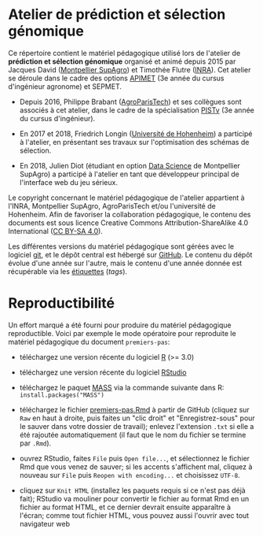 # Atelier de prédiction et sélection génomique

Ce répertoire contient le matériel pédagogique utilisé lors de l'atelier de **prédiction et sélection génomique** organisé et animé depuis 2015 par Jacques David ([Montpellier SupAgro](http://supagro.fr/)) et Timothée Flutre ([INRA](http://www.inra.fr/)).
Cet atelier se déroule dans le cadre des options [APIMET](http://www.agro-montpellier.fr/web/pages/?idl=19&page=216&id_page=630) (3e année du cursus d'ingénieur agronome) et SEPMET.

* Depuis 2016, Philippe Brabant ([AgroParisTech](http://www.agroparistech.fr/)) et ses collègues sont associés à cet atelier, dans le cadre de la spécialisation [PISTv](http://www.agroparistech.fr/Produire-et-innover-dans-les-systemes-techniques-vegetaux-PISTv) (3e année du cursus d'ingénieur).

* En 2017 et 2018, Friedrich Longin ([Université de Hohenheim](https://lsa-weizen.uni-hohenheim.de/)) a participé à l'atelier, en présentant ses travaux sur l'optimisation des schémas de sélection.

* En 2018, Julien Diot (étudiant en option [Data Science](https://www.supagro.fr/web/pages/idl=19&page=216&id_page=4276) de Montpellier SupAgro) a participé à l'atelier en tant que développeur principal de l'interface web du jeu sérieux.

Le copyright concernant le matériel pédagogique de l'atelier appartient à l'INRA, Montpellier SupAgro, AgroParisTech et/ou l'université de Hohenheim.
Afin de favoriser la collaboration pédagogique, le contenu des documents est sous licence Creative Commons Attribution-ShareAlike 4.0 International ([CC BY-SA 4.0](http://creativecommons.org/licenses/by-sa/4.0/)).

Les différentes versions du matériel pédagogique sont gérées avec le logiciel [git](https://git-scm.com/), et le dépôt central est hébergé sur [GitHub](https://github.com/timflutre/atelier-prediction-genomique).
Le contenu du dépôt évolue d'une année sur l'autre, mais le contenu d'une année donnée est récupérable via les [étiquettes](https://github.com/timflutre/atelier-prediction-genomique/tags) (*tags*).


# Reproductibilité

Un effort marqué a été fourni pour produire du matériel pédagogique reproductible.
Voici par exemple le mode opératoire pour reproduite le matériel pédagogique du document `premiers-pas`:

* téléchargez une version récente du logiciel [R](http://cran.univ-lyon1.fr/) (>= 3.0)

* téléchargez une version récente du logiciel [RStudio](http://www.rstudio.com/products/rstudio/download/)

* téléchargez le paquet [MASS](https://cran.r-project.org/package=MASS) via la commande suivante dans R: `install.packages("MASS")`

* téléchargez le fichier [premiers-pas.Rmd](https://github.com/timflutre/atelier-prediction-genomique/blob/master/premiers-pas.Rmd) à partir de GitHub (cliquez sur `Raw` en haut à droite, puis faites un "clic droit" et "Enregistrez-sous" pour le sauver dans votre dossier de travail); enlevez l'extension `.txt` si elle a été rajoutée automatiquement (il faut que le nom du fichier se termine par `.Rmd`).

* ouvrez RStudio, faites `File` puis `Open file...`, et sélectionnez le fichier Rmd que vous venez de sauver; si les accents s'affichent mal, cliquez à nouveau sur `File` puis `Reopen with encoding...` et choisissez `UTF-8`.

* cliquez sur `Knit HTML` (installez les paquets requis si ce n'est pas déjà fait); RStudio va mouliner pour convertir le fichier au format Rmd en un fichier au format HTML, et ce dernier devrait ensuite apparaître à l'écran; comme tout fichier HTML, vous pouvez aussi l'ouvrir avec tout navigateur web
